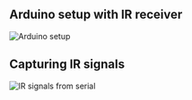 ## Arduino setup with IR receiver
![Arduino setup](https://s3.amazonaws.com/octoporess_blog/github_media/IMG_1223.JPG "Arduino setup IR receiver")


## Capturing IR signals
![IR signals from serial](https://s3.amazonaws.com/octoporess_blog/github_media/ir_animation.gif "IR signals from serial")

